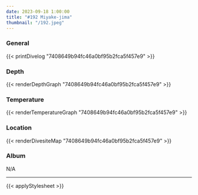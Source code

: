 ```yaml
---
date: 2023-09-18 1:00:00
title: "#192 Miyake-jima"
thumbnail: "/192.jpeg"
---
```


### General

{{< printDivelog "7408649b94fc46a0bf95b2fca5f457e9" >}}

### Depth

{{< renderDepthGraph "7408649b94fc46a0bf95b2fca5f457e9" >}}

### Temperature

{{< renderTemperatureGraph "7408649b94fc46a0bf95b2fca5f457e9" >}}

### Location

{{< renderDivesiteMap "7408649b94fc46a0bf95b2fca5f457e9" >}}

### Album

N/A

---

{{< applyStylesheet >}}
